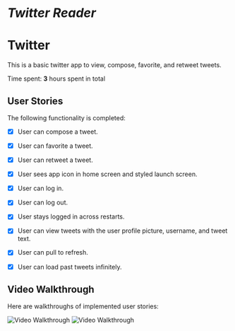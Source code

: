 # *Twitter Reader*


# Twitter 
This is a basic twitter app to view, compose, favorite, and retweet tweets.

Time spent: **3** hours spent in total

## User Stories

The following functionality is completed:

- [x] User can compose a tweet.
- [x] User can favorite a tweet.
- [x] User can retweet a tweet.
- [x] User sees app icon in home screen and styled launch screen. 
- [x] User can log in. 
- [x] User can log out. 
- [x] User stays logged in across restarts. 
- [x] User can view tweets with the user profile picture, username, and tweet text. 
- [x] User can pull to refresh. 
- [x] User can load past tweets infinitely.


## Video Walkthrough

Here are walkthroughs of implemented user stories:

<img src='http://g.recordit.co/chNRiS2Qjh.gif' title='Video Walkthrough' width='' alt='Video Walkthrough' />
<img src='http://g.recordit.co/l74GUFT3M4.gif' width='' alt='Video Walkthrough' />

